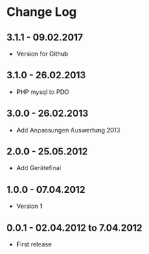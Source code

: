 # Change Log

## 3.1.1 - 09.02.2017 
- Version for Github

## 3.1.0 - 26.02.2013
- PHP mysql to PDO

## 3.0.0 - 26.02.2013
- Add Anpassungen Auswertung 2013

## 2.0.0 - 25.05.2012
- Add Gerätefinal

## 1.0.0 - 07.04.2012
- Version 1

## 0.0.1 - 02.04.2012 to 7.04.2012
- First release